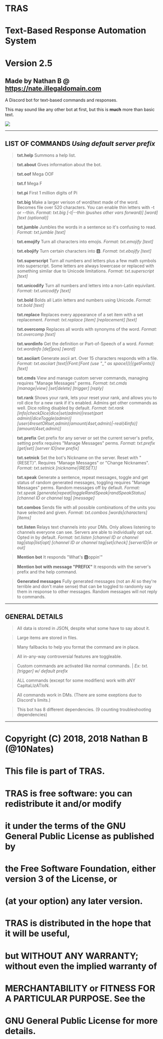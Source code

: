 # TRAS
# Text-Based Response Automation System
# Version 2.5
__Made by Nathan B @ https://nate.illegaldomain.com__
----------------------------------

A Discord bot for text-based commands and responses.

This may sound like any other bot at first, but this is **much** more than basic text.

![](https://tras.illegaldomain.com/img/traslogo.png)

----------------------------------
__LIST OF COMMANDS__
*Using default server prefix*
---
>__txt.help__
Summons a help list.
 
>__txt.about__
Gives information about the bot.
 
>__txt.oof__
Mega OOF
 
>__txt.f__
Mega F
 
>__txt.pi__
First 1 million digits of Pi

>__txt.big__
Make a larger verison of word/text made of the word. Becomes file over 520 characters. You can enable thin letters with -t or --thin.
*Format: txt.big [-t|--thin (pushes other vars forward)] [word] [text (optional)]*
 
>__txt.jumble__
Jumbles the words in a sentence so it's confusing to read.
*Format: txt.jumble [text]*

>__txt.emojify__
Turn all characters into emojis.
*Format: txt.emojify [text]*
 
>__txt.ebojify__
Turn certain characters into 🅱️.
*Format: txt.ebojify [text]*
 
>__txt.superscript__
Turn all numbers and letters plus a few math symbols into superscript. Some letters are always lowercase or replaced with something similar due to Unicode limitations.
*Format: txt.superscript [text]*
 
>__txt.unicodify__
Turn all numbers and letters into a non-Latin equivilant.
*Format: txt.unicodify [text]*
 
>__txt.bold__
Bolds all Latin letters and numbers using Unicode.
*Format: txt.bold [text]*
 
>__txt.replace__
Replaces every appearance of a set item with a set replacement.
*Format: txt.replace [item] [replacement] [text]*
 
>__txt.overcomp__
Replaces all words with synonyms of the word.
*Format: txt.overcomp [text]*
 
>__txt.wordinfo__
Get the definition or Part-of-Speech of a word.
*Format: txt.wordinfo [def|pos] [word]*
 
>__txt.asciiart__
Generate ascii art. Over 15 characters responds with a file.
*Format: txt.asciiart [text|{Font:[Font (use "_" as space)]}|{getFonts}] [text]*
 
>__txt.cmds__
View and manage custom server commands, managing requires "Manage Messages" perms.
*Format: txt.cmds [manage|view] [set|delete] [trigger] [reply]*

>__txt.rank__ 
Shows your rank, lets your reset your rank, and allows you to roll dice for a new rank if it's enabled. Admins get other commands as well. Dice rolling disabled by default.
*Format: txt.rank [info|checkDice|dice|set(admin)|reset(part admin)|diceToggle(admin)] [user(4resetORset,admin)|amount(4set,admin)|-real(4info)] [amount(4set,admin)]*
            
>__txt.prefix__
Get prefix for any server or set the current server's prefix, setting prefix requires "Manage Messages" perms.
*Format: txt.prefix [get|set] [server ID|new prefix]*
 
>__txt.setnick__
Set the bot's Nickname on the server. Reset with "{RESET}". Requires "Manage Messages" or "Change Nicknames".
*Format: txt.setnick [nickname|{RESET}]*
 
>__txt.speak__
Generate a sentence, repeat messages, toggle and get status of random generated messages, toggling requires "Manage Messages" perms. Random messages off by default.
*Format: txt.speak [generate|repeat|toggleRandSpeak|randSpeakStatus] [channel ID or channel tag] [message]*
 
>__txt.combos__
Sends file with all possible combinations of the units you have selected and given.
*Format: txt.combos [words|characters] [items]*
 
>__txt.listen__
Relays text channels into your DMs. Only allows listening to channels everyone can see. Servers are able to individually opt out. Opted in by default.
*Format: txt.listen [channel ID or channel tag|stop|list|opt] [channel ID or channel tag|set|check] [serverID|in or out]*
 
>__Mention bot__
It responds "What's 🅱️oppin'"
 
>__Mention bot with message "PREFIX"__
It responds with the server's prefix and the help command.
 
>__Generated messages__
Fully generated messages (not an AI so they're terrible and don't make sense) that can be toggled to randomly say them in response to other messages. Random messages will not reply to commands.

----------------------------------

GENERAL DETAILS
---
>All data is stored in JSON, despite what some have to say about it. 

>Large items are stored in files.

>Many fallbacks to help you format the command are in place.

>All in-any-way controversial features are toggleable.

>Custom commands are activated like normal commands. | *Ex: txt.[trigger] w/ default prefix*

>ALL commands (except for some modifiers) work with aNY CapItaLIzATIoN.

>All commands work in DMs. (There are some exeptions due to Discord's limits.)

>This bot has 8 different dependencies. (9 counting troubleshooting dependencies)

----------------------------------

# Copyright (C) 2018, 2018 Nathan B (@10Nates)
# This file is part of TRAS.
#
# TRAS is free software: you can redistribute it and/or modify
# it under the terms of the GNU General Public License as published by
# the Free Software Foundation, either version 3 of the License, or
# (at your option) any later version.
#
# TRAS is distributed in the hope that it will be useful,
# but WITHOUT ANY WARRANTY; without even the implied warranty of
# MERCHANTABILITY or FITNESS FOR A PARTICULAR PURPOSE.  See the
# GNU General Public License for more details.